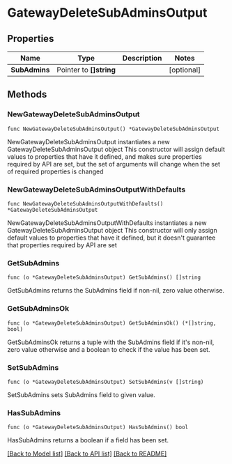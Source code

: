 # GatewayDeleteSubAdminsOutput

## Properties

Name | Type | Description | Notes
------------ | ------------- | ------------- | -------------
**SubAdmins** | Pointer to **[]string** |  | [optional] 

## Methods

### NewGatewayDeleteSubAdminsOutput

`func NewGatewayDeleteSubAdminsOutput() *GatewayDeleteSubAdminsOutput`

NewGatewayDeleteSubAdminsOutput instantiates a new GatewayDeleteSubAdminsOutput object
This constructor will assign default values to properties that have it defined,
and makes sure properties required by API are set, but the set of arguments
will change when the set of required properties is changed

### NewGatewayDeleteSubAdminsOutputWithDefaults

`func NewGatewayDeleteSubAdminsOutputWithDefaults() *GatewayDeleteSubAdminsOutput`

NewGatewayDeleteSubAdminsOutputWithDefaults instantiates a new GatewayDeleteSubAdminsOutput object
This constructor will only assign default values to properties that have it defined,
but it doesn't guarantee that properties required by API are set

### GetSubAdmins

`func (o *GatewayDeleteSubAdminsOutput) GetSubAdmins() []string`

GetSubAdmins returns the SubAdmins field if non-nil, zero value otherwise.

### GetSubAdminsOk

`func (o *GatewayDeleteSubAdminsOutput) GetSubAdminsOk() (*[]string, bool)`

GetSubAdminsOk returns a tuple with the SubAdmins field if it's non-nil, zero value otherwise
and a boolean to check if the value has been set.

### SetSubAdmins

`func (o *GatewayDeleteSubAdminsOutput) SetSubAdmins(v []string)`

SetSubAdmins sets SubAdmins field to given value.

### HasSubAdmins

`func (o *GatewayDeleteSubAdminsOutput) HasSubAdmins() bool`

HasSubAdmins returns a boolean if a field has been set.


[[Back to Model list]](../README.md#documentation-for-models) [[Back to API list]](../README.md#documentation-for-api-endpoints) [[Back to README]](../README.md)


